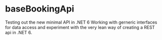 # baseBookingApi
Testing out the new minimal API in .NET 6
Working with gerneric interfaces for data access and experiment with the very lean way of creating a REST api in .NET 6.
